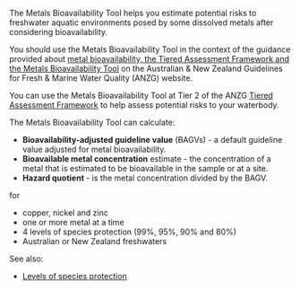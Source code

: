 The Metals Bioavailability Tool helps you estimate potential risks to freshwater aquatic environments posed by some dissolved metals after considering bioavailability.

You should use the Metals Bioavailability Tool in the context of the guidance provided about <a href="https://www.waterquality.gov.au/anz-guidelines/guideline-values/default" target="_blank"> metal bioavailability, the Tiered Assessment Framework and the Metals Bioavailability Tool</a>
on the Australian & New Zealand Guidelines for Fresh & Marine Water Quality (ANZG) website.

You can use the Metals Bioavailability Tool at Tier 2 of the ANZG <a href="https://www.waterquality.gov.au/anz-guidelines/guideline-values/default" target="_blank"> Tiered Assessment Framework</a>
to help assess potential risks to your waterbody.

The Metals Bioavailability Tool can calculate:

- **Bioavailability-adjusted guideline value** (BAGVs) - a default guideline value adjusted for metal bioavailability.
- **Bioavailable metal concentration** estimate - the concentration of a metal that is estimated to be bioavailable in the sample or at a site.
- **Hazard quotient** - is the metal concentration divided by the BAGV.

for

- copper, nickel and zinc
- one or more metal at a time
- 4 levels of species protection (99%, 95%, 90% and 80%)
- Australian or New Zealand freshwaters

See also:

- <a href="https://www.waterquality.gov.au/anz-guidelines/resources/key-concepts/level-of-protection" target="_blank"> Levels of species protection</a>